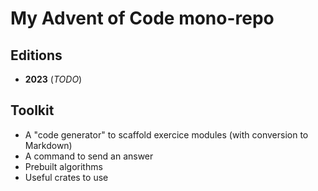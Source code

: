 # My Advent of Code mono-repo

## Editions

- **2023** (_TODO_)

## Toolkit

- A "code generator" to scaffold exercice modules (with conversion to Markdown)
- A command to send an answer
- Prebuilt algorithms
- Useful crates to use
